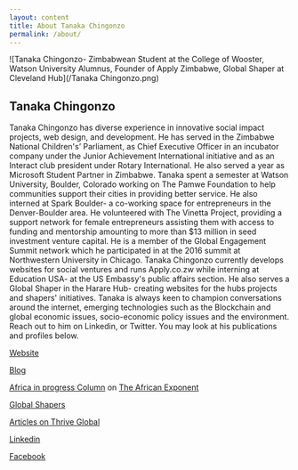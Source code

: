 ```yaml
---
layout: content
title: About Tanaka Chingonzo
permalink: /about/
---
```

![Tanaka Chingonzo- Zimbabwean Student at the College of Wooster, Watson University Alumnus, Founder of Apply Zimbabwe, Global Shaper at Cleveland Hub](/Tanaka Chingonzo.png)
## Tanaka Chingonzo

Tanaka Chingonzo has diverse experience in innovative social impact projects, web design, and development. He has served in the Zimbabwe National Children's’ Parliament, as Chief Executive Officer in an incubator company under the Junior Achievement International initiative and as an Interact club president under Rotary International. He also served a year as Microsoft Student Partner in Zimbabwe. Tanaka spent a semester at Watson University, Boulder, Colorado working on The Pamwe Foundation to help communities support their cities in providing better service. He also interned at Spark Boulder- a co-working space for entrepreneurs in the Denver-Boulder area. He volunteered with The Vinetta Project, providing a support network for female entrepreneurs assisting them with access to funding and mentorship amounting to more than $13 million in seed investment venture capital. He is a member of the Global Engagement Summit network which he participated in at the 2016 summit at Northwestern University in Chicago. Tanaka Chingonzo currently develops websites for social ventures and runs Apply.co.zw while interning at Education USA- at the US Embassy's public affairs section. He also serves a Global Shaper in the Harare Hub- creating websites for the hubs projects and shapers' initiatives. Tanaka is always keen to champion conversations around the internet, emerging technologies such as the Blockchain and global economic issues, socio-economic policy issues and the environment. Reach out to him on Linkedin, or Twitter. You may look at his publications and profiles below.

[Website](http://tanaka.co.zw/)

[Blog](http://tanaka.co.zw/blog/)

[Africa in progress Column](https://www.africanexponent.com/profile/tanakachingonzo) on [The African Exponent](https://www.africanexponent.com/)

[Global Shapers](https://www.globalshapers.org/shapers/tanaka-chingonzo)

[Articles on Thrive Global](https://journal.thriveglobal.com/@tanakachingonzo)

[Linkedin](https://www.linkedin.com/in/tanakachingonzo/?ppe=1)

[Facebook](https://www.facebook.com/tanaka.ching)

<script>
  (function(i,s,o,g,r,a,m){i['GoogleAnalyticsObject']=r;i[r]=i[r]||function(){
  (i[r].q=i[r].q||[]).push(arguments)},i[r].l=1*new Date();a=s.createElement(o),
  m=s.getElementsByTagName(o)[0];a.async=1;a.src=g;m.parentNode.insertBefore(a,m)
  })(window,document,'script','https://www.google-analytics.com/analytics.js','ga');

  ga('create', 'UA-83940835-1', 'auto');
  ga('send', 'pageview');

</script>